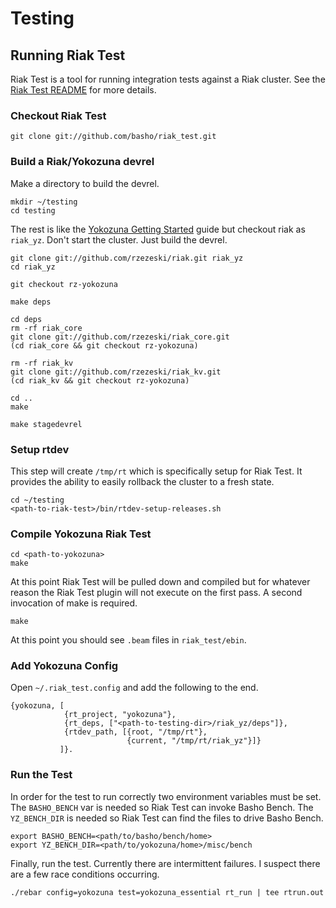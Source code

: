 Testing
==========

## Running Riak Test

Riak Test is a tool for running integration tests against a Riak
cluster.  See the [Riak Test README][rt_readme] for more details.

### Checkout Riak Test

    git clone git://github.com/basho/riak_test.git

### Build a Riak/Yokozuna devrel

Make a directory to build the devrel.

    mkdir ~/testing
    cd testing

The rest is like the [Yokozuna Getting Started][yz_gs] guide but
checkout riak as `riak_yz`.  Don't start the cluster.  Just build the
devrel.

    git clone git://github.com/rzezeski/riak.git riak_yz
    cd riak_yz

    git checkout rz-yokozuna

    make deps

    cd deps
    rm -rf riak_core
    git clone git://github.com/rzezeski/riak_core.git
    (cd riak_core && git checkout rz-yokozuna)

    rm -rf riak_kv
    git clone git://github.com/rzezeski/riak_kv.git
    (cd riak_kv && git checkout rz-yokozuna)

    cd ..
    make

    make stagedevrel

### Setup rtdev

This step will create `/tmp/rt` which is specifically setup for Riak
Test.  It provides the ability to easily rollback the cluster to a
fresh state.

    cd ~/testing
    <path-to-riak-test>/bin/rtdev-setup-releases.sh

### Compile Yokozuna Riak Test

    cd <path-to-yokozuna>
    make

At this point Riak Test will be pulled down and compiled but for
whatever reason the Riak Test plugin will not execute on the first
pass.  A second invocation of make is required.

    make

At this point you should see `.beam` files in `riak_test/ebin`.

### Add Yokozuna Config

Open `~/.riak_test.config` and add the following to the end.


    {yokozuna, [
                {rt_project, "yokozuna"},
                {rt_deps, ["<path-to-testing-dir>/riak_yz/deps"]},
                {rtdev_path, [{root, "/tmp/rt"},
                              {current, "/tmp/rt/riak_yz"}]}
               ]}.

### Run the Test

In order for the test to run correctly two environment variables must
be set.  The `BASHO_BENCH` var is needed so Riak Test can invoke Basho
Bench.  The `YZ_BENCH_DIR` is needed so Riak Test can find the files
to drive Basho Bench.

    export BASHO_BENCH=<path/to/basho/bench/home>
    export YZ_BENCH_DIR=<path/to/yokozuna/home>/misc/bench

Finally, run the test.  Currently there are intermittent failures.  I
suspect there are a few race conditions occurring.

    ./rebar config=yokozuna test=yokozuna_essential rt_run | tee rtrun.out

[rt_readme]: https://github.com/basho/riak_test/blob/master/README.md

[yz_gs]: https://github.com/rzezeski/yokozuna#getting-started
